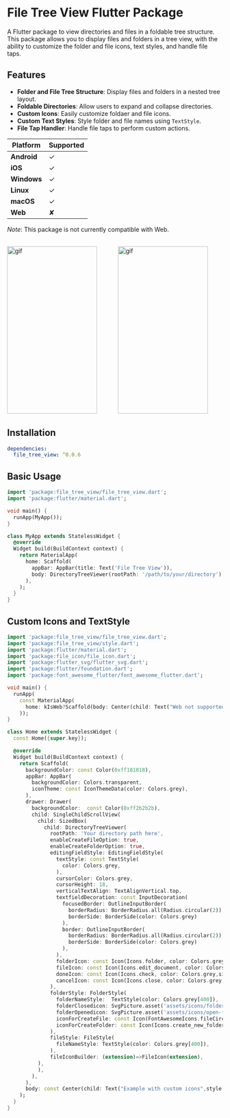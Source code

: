 # File Tree View Flutter Package

A Flutter package to view directories and files in a foldable tree structure. This package allows you to display files and folders in a tree view, with the ability to customize the folder and file icons, text styles, and handle file taps.

## Features

- **Folder and File Tree Structure**: Display files and folders in a nested tree layout.
- **Foldable Directories**: Allow users to expand and collapse directories.
- **Custom Icons**: Easily customize foldaer and file icons.
- **Custom Text Styles**: Style folder and file names using `TextStyle`.
- **File Tap Handler**: Handle file taps to perform custom actions.

| Platform   | Supported  |
|------------|------------|
| **Android** | ✓          |
| **iOS**     | ✓          |
| **Windows** | ✓          |
| **Linux**   | ✓          |
| **macOS**   | ✓          |
| **Web**     | ✘          |

_Note_: This package is not currently compatible with Web. 

<br>

<img src="https://i.imgur.com/CIw6251.gif" alt="gif" width="210" height="390" style="padding-right:45px"/>
<img src = "https://i.imgur.com/acLZGFu.gif" alt="gif" width="210" height="390"/>

## Installation

```yaml
dependencies:
  file_tree_view: ^0.0.6
```

## Basic Usage
```dart
import 'package:file_tree_view/file_tree_view.dart';
import 'package:flutter/material.dart';

void main() {
  runApp(MyApp());
}

class MyApp extends StatelessWidget {
  @override
  Widget build(BuildContext context) {
    return MaterialApp(
      home: Scaffold(
        appBar: AppBar(title: Text('File Tree View')),
        body: DirectoryTreeViewer(rootPath: '/path/to/your/directory'), // Specify the root directory path
      ),
    );
  }
}

```

## Custom Icons and TextStyle
```dart
import 'package:file_tree_view/file_tree_view.dart';
import 'package:file_tree_view/style.dart';
import 'package:flutter/material.dart';
import 'package:file_icon/file_icon.dart';
import 'package:flutter_svg/flutter_svg.dart';
import 'package:flutter/foundation.dart'; 
import 'package:font_awesome_flutter/font_awesome_flutter.dart';

void main() {
  runApp(
    const MaterialApp(
      home: kIsWeb?Scaffold(body: Center(child: Text("Web not supported"),),): Home()
    ));
}

class Home extends StatelessWidget {
  const Home({super.key});

  @override
  Widget build(BuildContext context) {
    return Scaffold(
      backgroundColor: const Color(0xff181818),
      appBar: AppBar(
        backgroundColor: Colors.transparent,
        iconTheme: const IconThemeData(color: Colors.grey),
      ),
      drawer: Drawer(
        backgroundColor:  const Color(0xff2b2b2b),
        child: SingleChildScrollView(
          child: SizedBox(
            child: DirectoryTreeViewer(
              rootPath: 'Your directory path here',
              enableCreateFileOption: true,
              enableCreateFolderOption: true,
              editingFieldStyle: EditingFieldStyle(
                textStyle: const TextStyle(
                  color: Colors.grey,
                ),
                cursorColor: Colors.grey,
                cursorHeight: 18,
                verticalTextAlign: TextAlignVertical.top,
                textfieldDecoration: const InputDecoration(
                  focusedBorder: OutlineInputBorder(
                    borderRadius: BorderRadius.all(Radius.circular(2)),
                    borderSide: BorderSide(color: Colors.grey)
                  ),
                  border: OutlineInputBorder(
                    borderRadius: BorderRadius.all(Radius.circular(2)),
                    borderSide: BorderSide(color: Colors.grey)
                  ),
                ),
                folderIcon: const Icon(Icons.folder, color: Colors.grey,size: 20),
                fileIcon: const Icon(Icons.edit_document, color: Colors.grey,size: 20),
                doneIcon: const Icon(Icons.check, color: Colors.grey,size: 20),
                cancelIcon: const Icon(Icons.close, color: Colors.grey,size: 20),
              ),
              folderStyle: FolderStyle(
                folderNameStyle:  TextStyle(color: Colors.grey[400]),
                folderClosedicon: SvgPicture.asset('assets/icons/folder.svg',height: 25,width: 25),
                folderOpenedicon: SvgPicture.asset('assets/icons/open-file-folder.svg',height: 25,width: 25),
                iconForCreateFile: const Icon(FontAwesomeIcons.fileCirclePlus,color: Colors.grey,size: 14),
                iconForCreateFolder: const Icon(Icons.create_new_folder,color: Colors.grey,size: 17)
              ),
              fileStyle: FileStyle(
                fileNameStyle: TextStyle(color: Colors.grey[400]),
              ),
              fileIconBuilder: (extension)=>FileIcon(extension),
          ),    
          ),
        ),
      ),
      body: const Center(child: Text("Example with custom icons",style: TextStyle(color: Colors.grey))),
    );
  }
}

```

